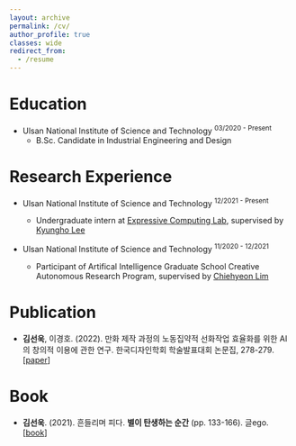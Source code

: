 ```yaml
---
layout: archive
permalink: /cv/
author_profile: true
classes: wide
redirect_from:
  - /resume
---
```


Education
======
* Ulsan National Institute of Science and Technology <sup>03/2020 - Present</sup>
  * B.Sc. Candidate in Industrial Engineering and Design

Research Experience
======
* Ulsan National Institute of Science and Technology <sup>12/2021 - Present</sup>
  * Undergraduate intern at [Expressive Computing Lab](https://www.klee141.com/), supervised by [Kyungho Lee](https://research.unist.ac.kr/post-research/%EC%9D%B4%EA%B2%BD%ED%98%B8-expc-lab/?eng)

* Ulsan National Institute of Science and Technology <sup>11/2020 - 12/2021</sup>
  * Participant of Artifical Intelligence Graduate School Creative Autonomous Research Program, supervised by [Chiehyeon Lim](https://research.unist.ac.kr/post-research/%ec%9e%84%ec%b9%98%ed%98%84_service-engineering-knowledge-discovery/?eng)

Publication
======
* **김선욱**, 이경호. (2022). 만화 제작 과정의 노동집약적 선화작업 효율화를 위한 AI의 창의적 이용에 관한 연구. 한국디자인학회 학술발표대회 논문집, 278-279. [[paper](https://www.dbpia.co.kr/journal/articleDetail?nodeId=NODE11073042)]

Book
======
* **김선욱**. (2021). 흔들리며 피다. **별이 탄생하는 순간** (pp. 133-166). 글ego. [[book](https://www.aladin.co.kr/shop/wproduct.aspx?ItemId=272558882)]
